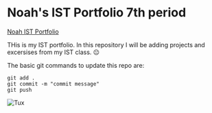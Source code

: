 # Noah's IST Portfolio 7th period

[Noah IST Portfolio](https://github.com/Noahschelkk/ist-portfolio-noah7)

THis is my IST portfolio. In this repository I will be adding projects and excersises from my IST class. :neutral_face:

The basic git commands to update this repo are:
```
git add .
git commit -m "commit message"
git push
```

![Tux](Read-only-apex-legends-octane-2.jpg)


